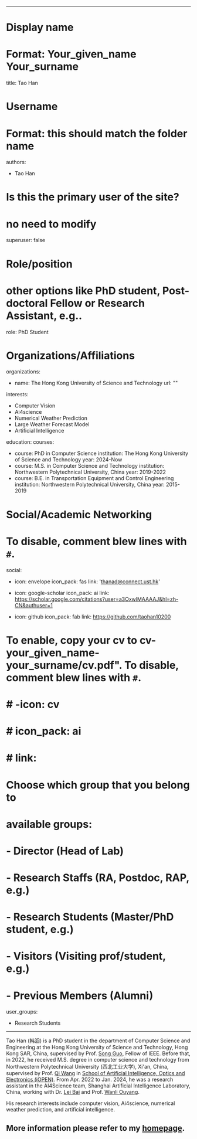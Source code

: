 
---
# Display name
# Format: Your_given_name Your_surname 
title: Tao Han

# Username
# Format: this should match the folder name
authors:
- Tao Han

# Is this the primary user of the site?
# no need to modify 
superuser: false

# Role/position
# other options like PhD student, Post-doctoral Fellow or Research Assistant, e.g..
role: PhD Student

# Organizations/Affiliations
organizations:
- name: The Hong Kong University of Science and Technology
  url: ""

interests:
- Computer Vision
- Ai4science
- Numerical Weather Prediction
- Large Weather Forecast Model
- Artificial Intelligence

education:
  courses:
  - course: PhD in Computer Science
    institution: The Hong Kong University of Science and Technology
    year: 2024-Now
  - course: M.S. in Computer Science and Technology
    institution: Northwestern Polytechnical University, China
    year: 2019-2022
  - course: B.E. in Transportation Equipment and Control Engineering
    institution: Northwestern Polytechnical University, China
    year: 2015-2019

# Social/Academic Networking
# To disable, comment blew lines with `#`.
social:
- icon: envelope
  icon_pack: fas
  link: 'thanad@connect.ust.hk'

- icon: google-scholar
  icon_pack: ai
  link: https://scholar.google.com/citations?user=a3OxwlMAAAAJ&hl=zh-CN&authuser=1

- icon: github
  icon_pack: fab
  link: https://github.com/taohan10200

# To enable, copy your cv to cv-your_given_name-your_surname/cv.pdf". To disable, comment blew lines with `#`.
# # -icon: cv
# # icon_pack: ai
# # link:

# Choose which group that you belong to
#  available groups:
#  - Director (Head of Lab)
#  - Research Staffs (RA, Postdoc, RAP, e.g.)
#  - Research Students (Master/PhD student, e.g.)
#  - Visitors (Visiting prof/student, e.g.)
#  - Previous Members (Alumni)
user_groups:
- Research Students
---

Tao Han (韩滔) is a PhD student in the department of Computer Science and Engineering at the Hong Kong University of Science and Technology, Hong Kong SAR, China, supervised by Prof. [Song Guo](https://cse.hkust.edu.hk/admin/people/faculty/profile/songguo), Fellow of IEEE. Before that,  in 2022, he received M.S. degree in computer science and technology from Northwestern Polytechnical University (西北工业大学), Xi'an, China, supervised by Prof. [Qi Wang](https://crabwq.github.io/) in [School of Artificial Intelligence, Optics and Electronics (iOPEN)](https://iopen.nwpu.edu.cn/index.htm). From Apr. 2022 to Jan. 2024, he was a research assistant in the AI4Science team, Shanghai Artificial Intelligence Laboratory, China, working with Dr. [Lei Bai](http://leibai.site/) and Prof. [Wanli Ouyang](https://scholar.google.com/citations?user=pw_0Z_UAAAAJ&%20hl=en). 

His research interests include computer vision, Ai4science, numerical weather prediction, and artificial intelligence.

More information please refer to my [homepage](https://taohan10200.github.io/). 
---

